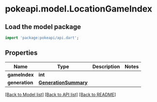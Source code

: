 # pokeapi.model.LocationGameIndex

## Load the model package
```dart
import 'package:pokeapi/api.dart';
```

## Properties
Name | Type | Description | Notes
------------ | ------------- | ------------- | -------------
**gameIndex** | **int** |  | 
**generation** | [**GenerationSummary**](GenerationSummary.md) |  | 

[[Back to Model list]](../README.md#documentation-for-models) [[Back to API list]](../README.md#documentation-for-api-endpoints) [[Back to README]](../README.md)


